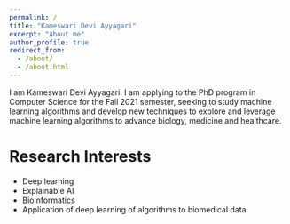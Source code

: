 ```yaml
---
permalink: /
title: "Kameswari Devi Ayyagari"
excerpt: "About me"
author_profile: true
redirect_from: 
  - /about/
  - /about.html
---
```


I am Kameswari Devi Ayyagari. I am applying to the PhD program in Computer Science for the Fall 2021 semester, seeking to study machine learning algorithms and develop new techniques to explore and leverage machine learning algorithms to advance biology, medicine and healthcare.

# Research Interests
- Deep learning
- Explainable AI
- Bioinformatics
- Application of deep learning of algorithms to biomedical data
